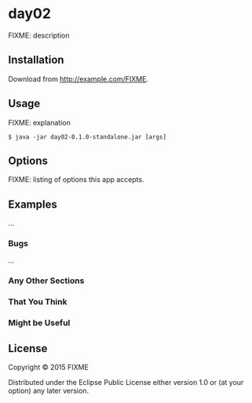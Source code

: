 # day02

FIXME: description

## Installation

Download from http://example.com/FIXME.

## Usage

FIXME: explanation

    $ java -jar day02-0.1.0-standalone.jar [args]

## Options

FIXME: listing of options this app accepts.

## Examples

...

### Bugs

...

### Any Other Sections
### That You Think
### Might be Useful

## License

Copyright © 2015 FIXME

Distributed under the Eclipse Public License either version 1.0 or (at
your option) any later version.
